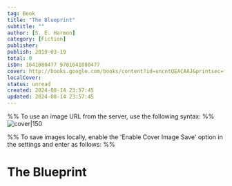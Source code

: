 ```yaml
---
tag: Book
title: "The Blueprint"
subtitle: ""
author: [S. E. Harmon]
category: [Fiction]
publisher: 
publish: 2019-03-19
total: 0
isbn: 1641080477 9781641080477
cover: http://books.google.com/books/content?id=uncntQEACAAJ&printsec=frontcover&img=1&zoom=1&source=gbs_api
localCover: 
status: unread
created: 2024-08-14 23:57:45
updated: 2024-08-14 23:57:45
---
```


%% To use an image URL from the server, use the following syntax: %%
![cover|150](http://books.google.com/books/content?id=uncntQEACAAJ&printsec=frontcover&img=1&zoom=1&source=gbs_api)

%% To save images locally, enable the 'Enable Cover Image Save' option in the settings and enter as follows: %%


# The Blueprint